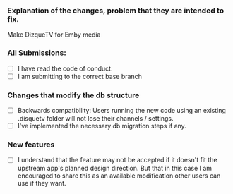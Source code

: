 ### Explanation of the changes, problem that they are intended to fix.

Make DizqueTV for Emby media

### All Submissions:

* [ ] I have read the code of conduct.
* [ ] I am submitting to the correct base branch
<!--
   * Bug fixes must go to `dev/1.4.x`.
   * New features must go to `dev/1.5.x`.
-->
### Changes that modify the db structure

* [ ] Backwards compatibility: Users running the new code using an existing .disquetv folder will not lose their channels / settings.
* [ ] I've implemented the necessary db migration steps if any.

### New features

* [ ] I understand that the feature may not be accepted if it doesn't fit the upstream app's planned design direction. But that in this case I am encouraged to share this as an available modification other users can use if they want.

